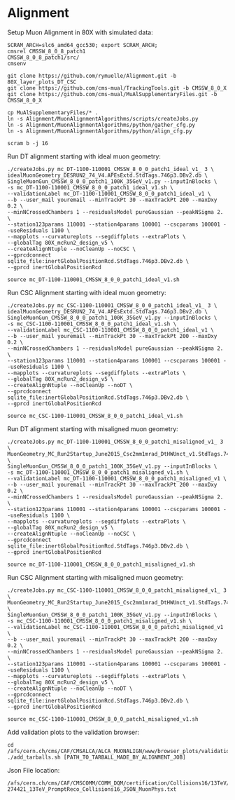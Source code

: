 # Alignment

Setup Muon Alignment in 80X with simulated data:

    SCRAM_ARCH=slc6_amd64_gcc530; export SCRAM_ARCH;
    cmsrel CMSSW_8_0_8_patch1
    CMSSW_8_0_8_patch1/src/
    cmsenv
    
    git clone https://github.com/rymuelle/Alignment.git -b 80X_layer_plots_DT_CSC
    git clone https://github.com/cms-mual/TrackingTools.git -b CMSSW_8_0_X
    git clone https://github.com/cms-mual/MuAlSupplementaryFiles.git -b CMSSW_8_0_X
    
    cp MuAlSupplementaryFiles/* .
    ln -s Alignment/MuonAlignmentAlgorithms/scripts/createJobs.py
    ln -s Alignment/MuonAlignmentAlgorithms/python/gather_cfg.py
    ln -s Alignment/MuonAlignmentAlgorithms/python/align_cfg.py
    
    scram b -j 16

Run DT alignment starting with ideal muon geometry:

    ./createJobs.py mc_DT-1100-110001_CMSSW_8_0_0_patch1_ideal_v1_ 3 \
    idealMuonGeometry_DESRUN2_74_V4.APEsExtd.StdTags.746p3.DBv2.db \
    SingleMuonGun_CMSSW_8_0_0_patch1_100K_35GeV_v1.py --inputInBlocks \
    -s mc_DT-1100-110001_CMSSW_8_0_0_patch1_ideal_v1.sh \
    --validationLabel mc_DT-1100-110001_CMSSW_8_0_0_patch1_ideal_v1 \
    --b --user_mail youremail --minTrackPt 30 --maxTrackPt 200 --maxDxy 0.2 \
    --minNCrossedChambers 1 --residualsModel pureGaussian --peakNSigma 2. \
    --station123params 110001 --station4params 100001 --cscparams 100001 --useResiduals 1100 \
    --mapplots --curvatureplots --segdiffplots --extraPlots \
    --globalTag 80X_mcRun2_design_v5 \
    --createAlignNtuple --noCleanUp --noCSC \
    --gprcdconnect sqlite_file:inertGlobalPositionRcd.StdTags.746p3.DBv2.db \
    --gprcd inertGlobalPositionRcd
    
    source mc_DT-1100-110001_CMSSW_8_0_0_patch1_ideal_v1.sh

Run CSC Alignment starting with ideal muon geometry:

    ./createJobs.py mc_CSC-1100-110001_CMSSW_8_0_0_patch1_ideal_v1_ 3 \
    idealMuonGeometry_DESRUN2_74_V4.APEsExtd.StdTags.746p3.DBv2.db \
    SingleMuonGun_CMSSW_8_0_0_patch1_100K_35GeV_v1.py --inputInBlocks \
    -s mc_CSC-1100-110001_CMSSW_8_0_0_patch1_ideal_v1.sh \
    --validationLabel mc_CSC-1100-110001_CMSSW_8_0_0_patch1_ideal_v1 \
    --b --user_mail youremail --minTrackPt 30 --maxTrackPt 200 --maxDxy 0.2 \
    --minNCrossedChambers 1 --residualsModel pureGaussian --peakNSigma 2. \
    --station123params 110001 --station4params 100001 --cscparams 100001 --useResiduals 1100 \
    --mapplots --curvatureplots --segdiffplots --extraPlots \
    --globalTag 80X_mcRun2_design_v5 \
    --createAlignNtuple --noCleanUp --noDT \
    --gprcdconnect sqlite_file:inertGlobalPositionRcd.StdTags.746p3.DBv2.db \
    --gprcd inertGlobalPositionRcd
    
    source mc_CSC-1100-110001_CMSSW_8_0_0_patch1_ideal_v1.sh
    
Run DT alignment starting with misaligned muon geometry:

    ./createJobs.py mc_DT-1100-110001_CMSSW_8_0_0_patch1_misaligned_v1_ 3 \
    MuonGeometry_MC_Run2Startup_June2015_Csc2mm1mrad_DtHWUnct_v1.StdTags.746p3.DBv2.db \
    SingleMuonGun_CMSSW_8_0_0_patch1_100K_35GeV_v1.py --inputInBlocks \
    -s mc_DT-1100-110001_CMSSW_8_0_0_patch1_misaligned_v1.sh \
    --validationLabel mc_DT-1100-110001_CMSSW_8_0_0_patch1_misaligned_v1 \
    --b --user_mail youremail --minTrackPt 30 --maxTrackPt 200 --maxDxy 0.2 \
    --minNCrossedChambers 1 --residualsModel pureGaussian --peakNSigma 2. \
    --station123params 110001 --station4params 100001 --cscparams 100001 --useResiduals 1100 \
    --mapplots --curvatureplots --segdiffplots --extraPlots \
    --globalTag 80X_mcRun2_design_v5 \
    --createAlignNtuple --noCleanUp --noCSC \
    --gprcdconnect sqlite_file:inertGlobalPositionRcd.StdTags.746p3.DBv2.db \
    --gprcd inertGlobalPositionRcd
    
    source mc_DT-1100-110001_CMSSW_8_0_0_patch1_misaligned_v1.sh

Run CSC Alignment starting with misaligned muon geometry:

    ./createJobs.py mc_CSC-1100-110001_CMSSW_8_0_0_patch1_misaligned_v1_ 3 \
    MuonGeometry_MC_Run2Startup_June2015_Csc2mm1mrad_DtHWUnct_v1.StdTags.746p3.DBv2.db \
    SingleMuonGun_CMSSW_8_0_0_patch1_100K_35GeV_v1.py --inputInBlocks \
    -s mc_CSC-1100-110001_CMSSW_8_0_0_patch1_misaligned_v1.sh \
    --validationLabel mc_CSC-1100-110001_CMSSW_8_0_0_patch1_misaligned_v1 \
    --b --user_mail youremail --minTrackPt 30 --maxTrackPt 200 --maxDxy 0.2 \
    --minNCrossedChambers 1 --residualsModel pureGaussian --peakNSigma 2. \
    --station123params 110001 --station4params 100001 --cscparams 100001 --useResiduals 1100 \
    --mapplots --curvatureplots --segdiffplots --extraPlots \
    --globalTag 80X_mcRun2_design_v5 \
    --createAlignNtuple --noCleanUp --noDT \
    --gprcdconnect sqlite_file:inertGlobalPositionRcd.StdTags.746p3.DBv2.db \
    --gprcd inertGlobalPositionRcd
    
    source mc_CSC-1100-110001_CMSSW_8_0_0_patch1_misaligned_v1.sh

Add validation plots to the validation browser:

    cd /afs/cern.ch/cms/CAF/CMSALCA/ALCA_MUONALIGN/www/browser_plots/validation
    ./add_tarballs.sh [PATH_TO_TARBALL_MADE_BY_ALIGNMENT_JOB]

Json File location:

    /afs/cern.ch/cms/CAF/CMSCOMM/COMM_DQM/certification/Collisions16/13TeV/Cert_271036-274421_13TeV_PromptReco_Collisions16_JSON_MuonPhys.txt 
